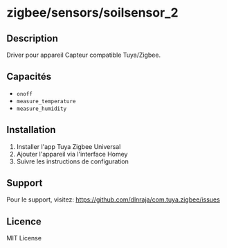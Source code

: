 # zigbee/sensors/soilsensor_2

## Description

Driver pour appareil Capteur compatible Tuya/Zigbee.

## Capacités

- `onoff`
- `measure_temperature`
- `measure_humidity`

## Installation

1. Installer l'app Tuya Zigbee Universal
2. Ajouter l'appareil via l'interface Homey
3. Suivre les instructions de configuration

## Support

Pour le support, visitez: https://github.com/dlnraja/com.tuya.zigbee/issues

## Licence

MIT License
